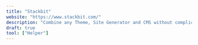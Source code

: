 ```yaml
---
title: "Stackbit"
website: "https://www.stackbit.com/"
description: "Combine any Theme, Site Generator and CMS without complicated integrations"
draft: true
tool: ["Helper"]
---
```

